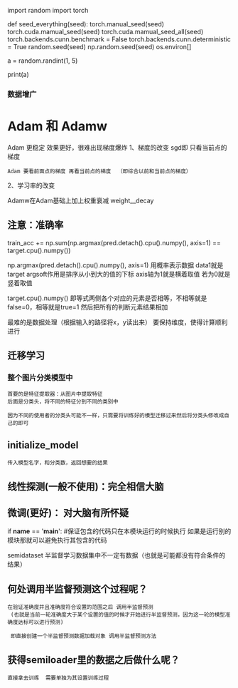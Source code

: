 import random
import torch


def seed_everything(seed):
    torch.manual_seed(seed)
    torch.cuda.mamual_seed(seed)
    torch.cuda.mamual_seed_all(seed)
    torch.backends.cunn.benchmark = False
    torch.backends.cunn.deterministic = True
    random.seed(seed)
    np.random.seed(seed)
    os.environ[]

a = random.randint(1, 5)

print(a)



### 数据增广

# Adam 和 Adamw
Adam 更稳定 效果更好，很难出现梯度爆炸
1、梯度的改变
    sgd即 只看当前点的梯度 

    Adam 要看前面点的梯度 再看当前点的梯度  （即综合以前和当前点的梯度）
2、学习率的改变

Adamw在Adam基础上加上权重衰减 weight__decay

## 注意：准确率

train_acc += np.sum(np.argmax(pred.detach().cpu().numpy(), axis=1) == target.cpu().numpy())

np.argmax(pred.detach().cpu().numpy(), axis=1) 用概率表示数据  data1就是target 
argsoft作用是排序从小到大的值的下标
axis轴为1就是横着取值  若为0就是竖着取值

target.cpu().numpy() 即等式两侧各个对应的元素是否相等，不相等就是false=0，相等就是true=1  然后把所有的判断元素结果相加

最难的是数据处理（根据输入的路径将x，y读出来）
要保持维度，使得计算顺利进行

## 迁移学习

### 整个图片分类模型中
    首要的是特征提取器：从图片中提取特征
    后面是分类头，将不同的特征分到不同的类别中

    因为不同的使用者的分类头可能不一样，只需要将训练好的模型迁移过来然后将分类头修改成自己的即可

## initialize_model
    传入模型名字，和分类数，返回想要的结果 

## 线性探测(一般不使用)：完全相信大脑
## 微调(更好)： 对大脑有所怀疑

if __name__ == '__main__': #保证包含的代码只在本模块运行的时候执行   如果是运行别的模块那就可以避免执行其包含的代码


semidataset 半监督学习数据集中不一定有数据（也就是可能都没有符合条件的结果）

## 何处调用半监督预测这个过程呢？
    在验证准确度并且准确度符合设置的范围之后 调用半监督预测
     (也就是当前一轮准确度大于某个设置的值的时候才开始进行半监督预测，因为这一轮的模型准确度达标可以进行预测)

     即直接创建一个半监督预测数据加载对象 调用半监督预测方法
## 获得semiloader里的数据之后做什么呢？
    直接拿去训练  需要单独为其设置训练过程